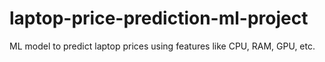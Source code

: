 # laptop-price-prediction-ml-project
ML model to predict laptop prices using features like CPU, RAM, GPU, etc.
